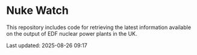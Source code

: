 # Nuke Watch

This repository includes code for retrieving the latest information available on the output of EDF nuclear power plants in the UK.

Last updated: 2025-08-26 09:17